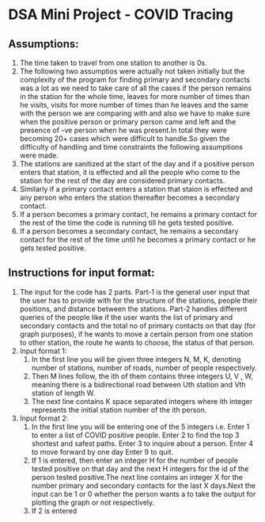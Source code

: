 # DSA Mini Project - COVID Tracing

## Assumptions:

1. The time taken to travel from one station to another is 0s.
2. The following two assumptios were actually not taken initially but the complexity of the program for finding primary and secondary contacts was a lot as we need to take care of all the cases if the person remains in the station for the whole time, leaves for more number of times than he visits, visits for more number of times than he leaves and the same with the person we are comparing with and also we have to make sure when the positive person or primary person came and left and the presence of -ve person when he was present.In total they were becoming  20+ cases which were difficult to handle.So given the difficulty of handling and time constraints the following assumptions were made.
3. The stations are sanitized at the start of the day and if a positive person enters that station, it is effected and all the people who come to the station for the rest of the day are considered primary contacts.
4. Similarly if a primary contact enters a station that staion is effected and any person who enters the station thereafter becomes a secondary contact.
5. If a person becomes a primary contact, he remains a primary contact for the rest of the time the code is running till he gets tested positive.
6. If a person becomes a secondary contact, he remains a secondary contact for the rest of the time until he becomes a primary contact or he gets tested positive.



## Instructions for input format:

1. The input for the code has 2 parts. Part-1 is the general user input that the user has to provide with for the structure of the stations, people their positions, and distance between the stations. Part-2 handles different queries of the people like if the user wants the list of primary and secondary contacts and the total no of primary contacts on that day (for graph purposes), if he wants to move a certain person from one station to other station, the route he wants to choose, the status of that person.
2. Input format 1:
    1. In the first line you will be given three integers
    N, M, K, denoting number of stations, number of
    roads, number of people respectively.
    2. Then M lines follow, the ith of them contains three
    integers U, V , W, meaning there is a bidirectional
    road between Uth station and Vth station of length W.
    3. The next line contains K space separated integers where 
    ith integer represents the initial station number of the 
    ith person.
3. Input format 2:
    1. In the first line you will be entering one of the 5 integers i.e.
    Enter 1 to enter a list of COVID positive people.
    Enter 2 to find the top 3 shortest and safest paths.
    Enter 3 to inquire about a person.
    Enter 4 to move forward by one day
    Enter 9 to quit.
    2. If 1 is entered, then enter an integer H for the number of people tested positive on that day and the next H integers for the id of the person tested positive.The next line contains an integer X for the number primary and secondary contacts for the last X days.Next the input can be 1 or 0 whether the person wants a to take the output for plotting the graph or not respectively.
    3. If 2 is entered



[//]: <2. A person, if declared a primary contact, will maintain the said status for 15 days from the time of contact with >